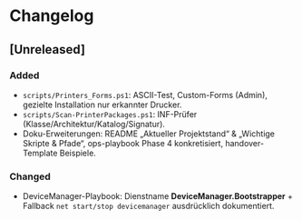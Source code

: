 # Changelog


## [Unreleased]
### Added
- `scripts/Printers_Forms.ps1`: ASCII-Test, Custom-Forms (Admin), gezielte Installation nur erkannter Drucker.
- `scripts/Scan-PrinterPackages.ps1`: INF-Prüfer (Klasse/Architektur/Katalog/Signatur).
- Doku-Erweiterungen: README „Aktueller Projektstand“ & „Wichtige Skripte & Pfade“, ops-playbook Phase 4 konkretisiert, handover-Template Beispiele.

### Changed
- DeviceManager-Playbook: Dienstname **DeviceManager.Bootstrapper** + Fallback `net start/stop devicemanager` ausdrücklich dokumentiert.
